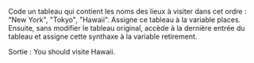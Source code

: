 Code un tableau qui contient les noms des lieux à visiter dans cet ordre : "New York", "Tokyo", "Hawaii". Assigne ce tableau à la variable places. Ensuite, sans modifier le tableau original, accède à la dernière entrée du tableau et assigne cette synthaxe à la variable retirement.

Sortie : You should visite Hawaii.
